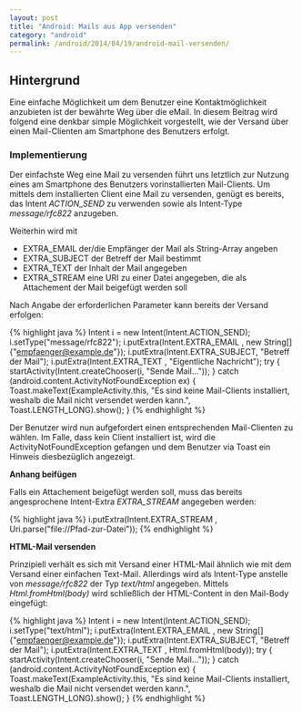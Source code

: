 ```yaml
---
layout: post
title: "Android: Mails aus App versenden"
category: "android"
permalink: /android/2014/04/19/android-mail-versenden/
---
```




## Hintergrund

Eine einfache Möglichkeit um dem Benutzer eine Kontaktmöglichkeit anzubieten ist der bewährte Weg über die eMail.
In diesem Beitrag wird folgend eine denkbar simple Möglichkeit vorgestellt, wie der Versand über einen Mail-Clienten am Smartphone des Benutzers erfolgt.

### Implementierung

Der einfachste Weg eine Mail zu versenden führt uns letztlich zur Nutzung eines am Smartphone des Benutzers vorinstallierten Mail-Clients.
Um mittels dem installierten Client eine Mail zu versenden, genügt es bereits, das Intent <em>ACTION_SEND</em> zu verwenden sowie als Intent-Type <em>message/rfc822</em> anzugeben.

Weiterhin wird mit

 - EXTRA\_EMAIL der/die Empfänger der Mail als String-Array angeben
 - EXTRA\_SUBJECT der Betreff der Mail bestimmt
 - EXTRA\_TEXT der Inhalt der Mail angegeben
 - EXTRA\_STREAM eine URI zu einer Datei angegeben, die als Attachement der Mail beigefügt werden soll

Nach Angabe der erforderlichen Parameter kann bereits der Versand erfolgen:

{% highlight java %}
Intent i = new Intent(Intent.ACTION_SEND);
i.setType("message/rfc822");
i.putExtra(Intent.EXTRA_EMAIL  , new String[]{"empfaenger@example.de"});
i.putExtra(Intent.EXTRA_SUBJECT, "Betreff der Mail");
i.putExtra(Intent.EXTRA_TEXT   , "Eigentliche Nachricht");
try {
    startActivity(Intent.createChooser(i, "Sende Mail..."));
} catch (android.content.ActivityNotFoundException ex) {
    Toast.makeText(ExampleActivity.this, "Es sind keine Mail-Clients installiert, weshalb die Mail nicht versendet werden kann.", Toast.LENGTH_LONG).show();
}
{% endhighlight %}

Der Benutzer wird nun aufgefordert einen entsprechenden Mail-Clienten zu wählen.
Im Falle, dass kein Client installiert ist, wird die ActivityNotFoundException gefangen und dem Benutzer via Toast ein Hinweis diesbezüglich angezeigt.

<strong>Anhang beifügen</strong>

Falls ein Attachement beigefügt werden soll, muss das bereits angesprochene Intent-Extra <em>EXTRA_STREAM</em> angegeben werden:

{% highlight java %}
i.putExtra(Intent.EXTRA_STREAM   , Uri.parse("file://Pfad-zur-Datei"));
{% endhighlight %}

<strong>HTML-Mail versenden</strong>

Prinzipiell verhält es sich mit Versand einer HTML-Mail ähnlich wie mit dem Versand einer einfachen Text-Mail.
Allerdings wird als Intent-Type anstelle von <em>message/rfc822</em> der Typ <em>text/html</em> angegeben.
Mittels <em>Html.fromHtml(body)</em> wird schließlich der HTML-Content in den Mail-Body eingefügt:

{% highlight java %}
Intent i = new Intent(Intent.ACTION_SEND);
i.setType("text/html");
i.putExtra(Intent.EXTRA_EMAIL  , new String[]{"empfaenger@example.de"});
i.putExtra(Intent.EXTRA_SUBJECT, "Betreff der Mail");
i.putExtra(Intent.EXTRA_TEXT   ,  Html.fromHtml(body));
try {
    startActivity(Intent.createChooser(i, "Sende Mail..."));
} catch (android.content.ActivityNotFoundException ex) {
    Toast.makeText(ExampleActivity.this, "Es sind keine Mail-Clients installiert, weshalb die Mail nicht versendet werden kann.", Toast.LENGTH_LONG).show();
}
{% endhighlight %}